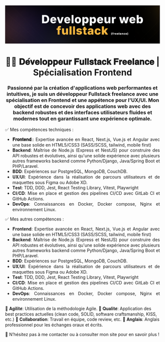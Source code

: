 ![Header](./banner.png)

<h1 align="center">👨‍💻 𝐃𝐞́𝐯𝐞𝐥𝐨𝐩𝐩𝐞𝐮𝐫 𝐅𝐮𝐥𝐥𝐬𝐭𝐚𝐜𝐤 𝐅𝐫𝐞𝐞𝐥𝐚𝐧𝐜𝐞 | Spécialisation Frontend </h1>

<h3 align="center">Passionné par la création d'applications web performantes et intuitives, je suis un développeur Fullstack freelance avec une spécialisation en Frontend et une appétence pour l'UX/UI. Mon objectif est de concevoir des applications web avec des backend robustes et des interfaces utilisateurs fluides et modernes tout en garantissant une expérience optimale.</h3>

<p align="justify">✅ Mes compétences techniques :</p>
<ul align="justify">
<li><b> 𝐅𝐫𝐨𝐧𝐭𝐞𝐧𝐝</b>:: Expertise avancée en React, Next.js, Vue.js et Angular avec une base solide en HTML5/CSS3 (SASS/SCSS, tailwind, mobile first)</li>
<li>𝐁𝐚𝐜𝐤𝐞𝐧𝐝: Maîtrise de Node.js (Express et NestJS) pour construire des API robustes et évolutives, ainsi qu'une solide expérience avec plusieurs autres frameworks backend comme Python/Django, Java/Spring Boot et PHP/Laravel.</li>
<li>𝐁𝐃𝐃: Expériences sur PostgreSQL, MongoDB, CouchDB.</li>
<li>𝐔𝐗/𝐔𝐈: Expérience dans la réalisation de parcours utilisateurs et de maquettes sous Figma ou Adobe XD.</li>
<li>𝐓𝐞𝐬𝐭: TDD, DDD, Jest, React Testing Library, Vitest, Playwright</li>
<li>𝐂𝐈/𝐂𝐃: Mise en place et gestion des pipelines CI/CD avec GitLab CI et GitHub Actions.</li>
<li>𝐃𝐞𝐯𝐎𝐩𝐬: Connaissances en Docker, Docker compose, Nginx et environnement Linux.</li>
</ul>
<p align="justify">✅ Mes autres compétences :</p>

<ul align="justify">
<li>𝐅𝐫𝐨𝐧𝐭𝐞𝐧𝐝: Expertise avancée en React, Next.js, Vue.js et Angular avec une base solide en HTML5/CSS3 (SASS/SCSS, tailwind, mobile first)</li>
<li>𝐁𝐚𝐜𝐤𝐞𝐧𝐝: Maîtrise de Node.js (Express et NestJS) pour construire des API robustes et évolutives, ainsi qu'une solide expérience avec plusieurs autres frameworks backend comme Python/Django, Java/Spring Boot et PHP/Laravel.</li>
<li>𝐁𝐃𝐃: Expériences sur PostgreSQL, MongoDB, CouchDB.</li>
<li>𝐔𝐗/𝐔𝐈: Expérience dans la réalisation de parcours utilisateurs et de maquettes sous Figma ou Adobe XD.</li>
<li>𝐓𝐞𝐬𝐭: TDD, DDD, Jest, React Testing Library, Vitest, Playwright</li>
<li>𝐂𝐈/𝐂𝐃: Mise en place et gestion des pipelines CI/CD avec GitLab CI et GitHub Actions.</li>
<li>𝐃𝐞𝐯𝐎𝐩𝐬: Connaissances en Docker, Docker compose, Nginx et environnement Linux.</li>
</ul>


📌 𝐀𝐠𝐢𝐥𝐢𝐭𝐞́: Utilisation de la méthodologie Agile.
📌 𝐐𝐮𝐚𝐥𝐢𝐭𝐞́: Application des best practices actuelles (clean code, SOLID, software craftsmanship, KISS, etc.)
📌 𝐂𝐨𝐥𝐥𝐚𝐛𝐨𝐫𝐚𝐭𝐢𝐨𝐧: Travail en équipe, code review, etc.
📌 𝐀𝐧𝐠𝐥𝐚𝐢𝐬: Anglais professionnel pour les échanges oraux et écrits.


🔗 N’hésitez pas à me contacter ou à consulter mon site pour en savoir plus !


